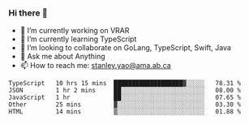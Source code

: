 ### Hi there 👋

- 🔭 I’m currently working on VRAR
- 🌱 I’m currently learning TypeScript
- 👯 I’m looking to collaborate on GoLang, TypeScript, Swift, Java
- 💬 Ask me about Anything
- 📫 How to reach me: stanley.yao@ama.ab.ca


<!--START_SECTION:waka-->
```text
TypeScript   10 hrs 15 mins  ███████████████████▓░░░░░   78.31 % 
JSON         1 hr 2 mins     ██░░░░░░░░░░░░░░░░░░░░░░░   08.00 % 
JavaScript   1 hr            ██░░░░░░░░░░░░░░░░░░░░░░░   07.65 % 
Other        25 mins         ▓░░░░░░░░░░░░░░░░░░░░░░░░   03.30 % 
HTML         14 mins         ▒░░░░░░░░░░░░░░░░░░░░░░░░   01.88 % 
```
<!--END_SECTION:waka-->

